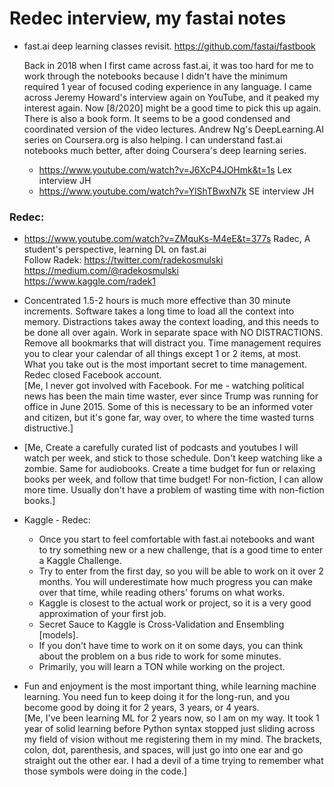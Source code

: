 # Redec interview, my fastai notes   

* fast.ai deep learning classes revisit.  https://github.com/fastai/fastbook  
  
    Back in 2018 when I first came across fast.ai, it was too hard for me to work through the notebooks because I didn't have the minimum required 1 year of focused coding experience in any language.  I came across Jeremy Howard's interview again on YouTube, and it peaked my interest again.  Now [8/2020] might be a good time to pick this up again.  There is also a book form.  It seems to be a good condensed and coordinated version of the video lectures.  Andrew Ng's DeepLearning.AI series on Coursera.org is also helping.  I can understand fast.ai notebooks much better, after doing Coursera's deep learning series.    
    
   - https://www.youtube.com/watch?v=J6XcP4JOHmk&t=1s  Lex interview JH  
   - https://www.youtube.com/watch?v=YlShTBwxN7k  SE interview JH  

### Redec:  
- https://www.youtube.com/watch?v=ZMquKs-M4eE&t=377s  Radec, A student's perspective, learning DL on fast.ai    
Follow Radek:
 https://twitter.com/radekosmulski  
 https://medium.com/@radekosmulski  
 https://www.kaggle.com/radek1  
 
 * Concentrated 1.5-2 hours is much more effective than 30 minute increments. Software takes a long time to load all the context into memory.  Distractions takes away the context loading, and this needs to be done all over again.  Work in separate space with NO DISTRACTIONS.  Remove all bookmarks that will distract you.  Time management requires you to clear your calendar of all things except 1 or 2 items, at most.  What you take out is the most important secret to time management.  Redec closed Facebook account.  
   [Me, I never got involved with Facebook.  For me - watching political news has been the main time waster, ever since Trump was running for office in June 2015.  Some of this is necessary to be an informed voter and citizen, but it's gone far, way over, to where the time wasted turns distructive.]  
 
  * [Me, Create a carefully curated list of podcasts and youtubes I will watch per week, and stick to those schedule.  Don't keep watching like a zombie.  Same for audiobooks.  Create a time budget for fun or relaxing books per week, and follow that time budget!  For non-fiction, I can allow more time.  Usually don't have a problem of wasting time with non-fiction books.]
  
  * Kaggle - Redec:  
    - Once you start to feel comfortable with fast.ai notebooks and want to try something new or a new challenge, that is a good time to enter a Kaggle Challenge.  
    - Try to enter from the first day, so you will be able to work on it over 2 months.  You will underestimate how much progress you can make over that time, while reading others' forums on what works.  
    - Kaggle is closest to the actual work or project, so it is a very good approximation of your first job.  
    - Secret Sauce to Kaggle is Cross-Validation and Ensembling [models].  
    - If you don't have time to work on it on some days, you can think about the problem on a bus ride to work for some minutes.  
    - Primarily, you will learn a TON while working on the project.  
    
  * Fun and enjoyment is the most important thing, while learning machine learning.  You need fun to keep doing it for the long-run, and you become good by doing it for 2 years, 3 years, or 4 years.  
   [Me, I've been learning ML for 2 years now, so I am on my way.  It took 1 year of solid learning before Python syntax stopped just sliding across my field of vision without me registering them in my mind.  The brackets, colon, dot, parenthesis, and spaces, will just go into one ear and go straight out the other ear.  I had a devil of a time trying to remember what those symbols were doing in the code.]
